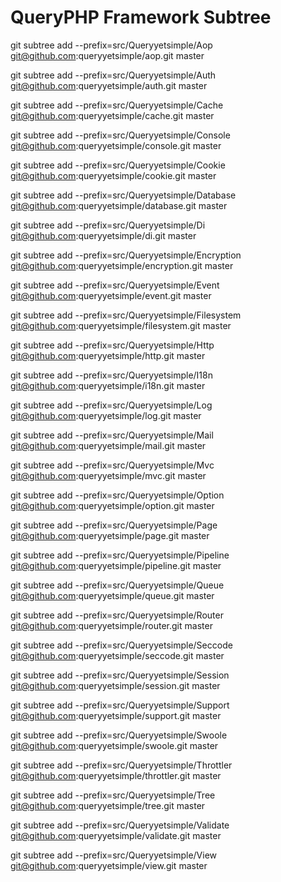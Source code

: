 # QueryPHP Framework Subtree

git subtree add --prefix=src/Queryyetsimple/Aop git@github.com:queryyetsimple/aop.git master

git subtree add --prefix=src/Queryyetsimple/Auth git@github.com:queryyetsimple/auth.git master

git subtree add --prefix=src/Queryyetsimple/Cache git@github.com:queryyetsimple/cache.git master

git subtree add --prefix=src/Queryyetsimple/Console git@github.com:queryyetsimple/console.git master

git subtree add --prefix=src/Queryyetsimple/Cookie git@github.com:queryyetsimple/cookie.git master

git subtree add --prefix=src/Queryyetsimple/Database git@github.com:queryyetsimple/database.git master

git subtree add --prefix=src/Queryyetsimple/Di git@github.com:queryyetsimple/di.git master

git subtree add --prefix=src/Queryyetsimple/Encryption git@github.com:queryyetsimple/encryption.git master

git subtree add --prefix=src/Queryyetsimple/Event git@github.com:queryyetsimple/event.git master

git subtree add --prefix=src/Queryyetsimple/Filesystem git@github.com:queryyetsimple/filesystem.git master

git subtree add --prefix=src/Queryyetsimple/Http git@github.com:queryyetsimple/http.git master

git subtree add --prefix=src/Queryyetsimple/I18n git@github.com:queryyetsimple/i18n.git master

git subtree add --prefix=src/Queryyetsimple/Log git@github.com:queryyetsimple/log.git master

git subtree add --prefix=src/Queryyetsimple/Mail git@github.com:queryyetsimple/mail.git master

git subtree add --prefix=src/Queryyetsimple/Mvc git@github.com:queryyetsimple/mvc.git master

git subtree add --prefix=src/Queryyetsimple/Option git@github.com:queryyetsimple/option.git master

git subtree add --prefix=src/Queryyetsimple/Page git@github.com:queryyetsimple/page.git master

git subtree add --prefix=src/Queryyetsimple/Pipeline git@github.com:queryyetsimple/pipeline.git master

git subtree add --prefix=src/Queryyetsimple/Queue git@github.com:queryyetsimple/queue.git master

git subtree add --prefix=src/Queryyetsimple/Router git@github.com:queryyetsimple/router.git master

git subtree add --prefix=src/Queryyetsimple/Seccode git@github.com:queryyetsimple/seccode.git master

git subtree add --prefix=src/Queryyetsimple/Session git@github.com:queryyetsimple/session.git master

git subtree add --prefix=src/Queryyetsimple/Support git@github.com:queryyetsimple/support.git master

git subtree add --prefix=src/Queryyetsimple/Swoole git@github.com:queryyetsimple/swoole.git master

git subtree add --prefix=src/Queryyetsimple/Throttler git@github.com:queryyetsimple/throttler.git master

git subtree add --prefix=src/Queryyetsimple/Tree git@github.com:queryyetsimple/tree.git master

git subtree add --prefix=src/Queryyetsimple/Validate git@github.com:queryyetsimple/validate.git master

git subtree add --prefix=src/Queryyetsimple/View git@github.com:queryyetsimple/view.git master
